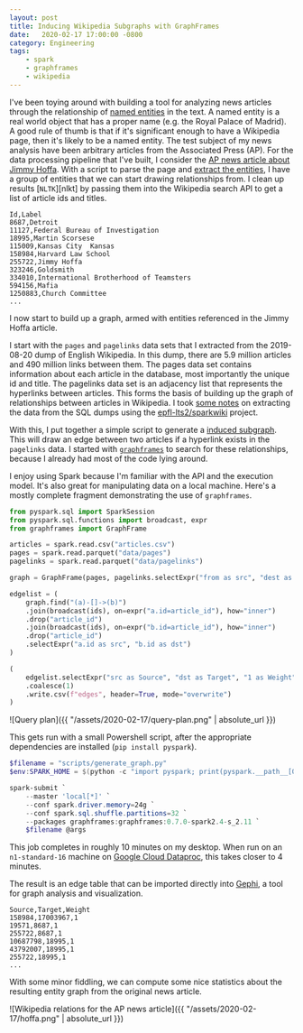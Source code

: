 ```yaml
---
layout: post
title: Inducing Wikipedia Subgraphs with GraphFrames
date:   2020-02-17 17:00:00 -0800
category: Engineering
tags:
    - spark
    - graphframes
    - wikipedia
---
```


I've been toying around with building a tool for analyzing news articles through the relationship of [named entities][named-entity] in the text.
A named entity is a real world object that has a proper name (e.g. the Royal Palace of Madrid). 
A good rule of thumb is that if it's significant enough to have a Wikipedia page, then it's likely to be a named entity.
The test subject of my news analysis have been arbitrary articles from the Associated Press (AP).
For the data processing pipeline that I've built, I consider the [AP news article about Jimmy Hoffa][hoffa]. 
With a script to parse the page and [extract the entities][ner], I have a group of entities that we can start drawing relationships from. 
I clean up results [`NLTK`][nlkt] by passing them into the Wikipedia search API to get a list of article ids and titles.

```csv
Id,Label
8687,Detroit
11127,Federal Bureau of Investigation
18995,Martin Scorsese
115009,Kansas City  Kansas
158984,Harvard Law School
255722,Jimmy Hoffa
323246,Goldsmith
334010,International Brotherhood of Teamsters
594156,Mafia
1250883,Church Committee
...
```

I now start to build up a graph, armed with entities referenced in the Jimmy Hoffa article.

I start with the `pages` and `pagelinks` data sets that I extracted from the 2019-08-20 dump of English Wikipedia.
In this dump, there are 5.9 million articles and 490 million links between them.
The pages data set contains information about each article in the database, most importantly the unique id and title.
The pagelinks data set is an adjacency list that represents the hyperlinks between articles.
This forms the basis of building up the graph of relationships between articles in Wikipedia.
I took [some notes][wiki-notes] on extracting the data from the SQL dumps using the [epfl-lts2/sparkwiki](https://github.com/epfl-lts2/sparkwiki) project.

With this, I put together a simple script to generate a [induced subgraph][induced-subgraph].
This will draw an edge between two articles if a hyperlink exists in the `pagelinks` data.
I started with [`graphframes`][graphframes] to search for these relationships, because I already had most of the code lying around.

I enjoy using Spark because I'm familiar with the API and the execution model.
It's also great for manipulating data on a local machine.
Here's a mostly complete fragment demonstrating the use of `graphframes`.

```python
from pyspark.sql import SparkSession
from pyspark.sql.functions import broadcast, expr
from graphframes import GraphFrame

articles = spark.read.csv("articles.csv")
pages = spark.read.parquet("data/pages")
pagelinks = spark.read.parquet("data/pagelinks")

graph = GraphFrame(pages, pagelinks.selectExpr("from as src", "dest as dst"))

edgelist = (
    graph.find("(a)-[]->(b)")
    .join(broadcast(ids), on=expr("a.id=article_id"), how="inner")
    .drop("article_id")
    .join(broadcast(ids), on=expr("b.id=article_id"), how="inner")
    .drop("article_id")
    .selectExpr("a.id as src", "b.id as dst")
)

(
    edgelist.selectExpr("src as Source", "dst as Target", "1 as Weight")
    .coalesce(1)
    .write.csv(f"edges", header=True, mode="overwrite")
)
```

![Query plan]({{ "/assets/2020-02-17/query-plan.png" | absolute_url }})

This gets run with a small Powershell script, after the appropriate dependencies are installed (`pip install pyspark`).

```powershell
$filename = "scripts/generate_graph.py"
$env:SPARK_HOME = $(python -c "import pyspark; print(pyspark.__path__[0])")

spark-submit `
    --master 'local[*]' `
    --conf spark.driver.memory=24g `
    --conf spark.sql.shuffle.partitions=32 `
    --packages graphframes:graphframes:0.7.0-spark2.4-s_2.11 `
    $filename @args
```

This job completes in roughly 10 minutes on my desktop.
When run on an `n1-standard-16` machine on [Google Cloud Dataproc][dataproc], this takes closer to 4 minutes.

The result is an edge table that can be imported directly into [Gephi][gephi], a tool for graph analysis and visualization. 

```csv
Source,Target,Weight
158984,17003967,1
19571,8687,1
255722,8687,1
10687798,18995,1
43792007,18995,1
255722,18995,1
...
```

With some minor fiddling, we can compute some nice statistics about the resulting entity graph from the original news article.

![Wikipedia relations for the AP news article]({{ "/assets/2020-02-17/hoffa.png" | absolute_url }})


[hoffa]: https://apnews.com/1673463e5dd7eff87d2dc53e06ec9c24
[named-entity]: https://en.wikipedia.org/wiki/Named_entity
[ner]: https://www.nltk.org/book/ch07.html#sec-ner
[nltk]: https://www.nltk.org/
[wiki-notes]: https://github.com/acmiyaguchi/cs229-f19-wiki-forecast/blob/master/NOTES.md
[induced-subgraph]: https://en.wikipedia.org/wiki/Induced_subgraph
[graphframes]: https://graphframes.github.io/graphframes/docs/_site/user-guide.html#motif-finding
[dataproc]: https://cloud.google.com/dataproc
[gephi]: https://gephi.org/